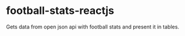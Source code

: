 # football-stats-reactjs
Gets data from open json api with football stats and present it in tables.
